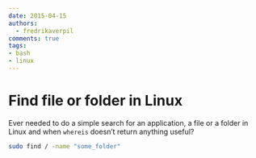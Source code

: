 ```yaml
---
date: 2015-04-15
authors:
  - fredrikaverpil
comments: true
tags:
- bash
- linux
---
```


# Find file or folder in Linux

Ever needed to do a simple search for an application, a file or a folder in Linux and when `whereis` doesn’t return anything useful?

```bash
sudo find / -name "some_folder"
```
